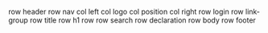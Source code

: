 row header
    row nav
        col left
            col logo
            col position
        col right
            row login
            row link-group
    row title
        row h1
        row 
    row search
    row declaration
row body
row footer